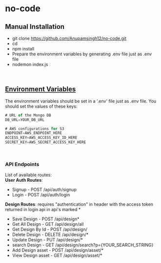 # no-code

## Manual Installation

- git clone https://github.com/Anupamsingh12/no-code.git
- cd 
- npm install
- Prepare the environment variables by generating .env file just as .env file
- nodemon index.js

<br />

## [Environment Variables](#environment-variables)

The environment variables should be set in a '.env' file just as .env file. You should set the values of these keys:

```js
# URL of the Mongo DB
DB_URL=YOUR_DB_URL

# AWS configurations for S3 
ENDPOINT=AWS_ENDPOINT_HERE
ACCESS_KEY=AWS_ACCESS_KEY_ID_HERE
SECRET_KEY=AWS_SECRET_ACCESS_KEY_HERE
```

<br />

### API Endpoints

List of available routes:  
**User Auth Routes**:
- Signup - POST /api/auth/signup
- Login - POST /api/auth/login

**Design Routes**:
requires "authentication" in header with the  access token returned in login api in api's marked *
- Save Design - POST /api/design*
- Get All Design - GET /api/design/all
- Get Design By Id - POST /api/design/<design id>
- Delete Design - DELETE /api/design/<design id>*
- Update Design - PUT /api/design/<design id>*
- search Design - GET /api/design/search?p={YOUR_SEARCH_STRING}
- Add Design asset - POST /api/design/asset/<design id>*
- View Design asset - GET /api/design/asset/<design id>*

























